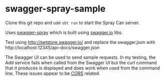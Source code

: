 # swagger-spray-sample

Clone this git repo and use ```sbt run``` to start the Spray Can server.

Uses [swagger-spray](https://github.com/swagger-spray/swagger-spray) which is built using [swagger.io](http://swagger.io/) libs.

Test using http://petstore.swagger.io/ and replace the swagger.json with http://localhost:12345/api-docs/swagger.json

The Swagger UI can be used to send sample requests. In my testing, the Add service fails when called from the Swagger UI but the curl command that it produces is displayed and does work when used from the command line. These issues appear to be [CORS](https://en.wikipedia.org/wiki/Cross-origin_resource_sharing) related.

